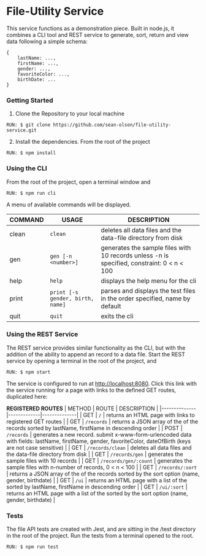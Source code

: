 # File-Utility Service
This service functions as a demonstration piece.  Built in node.js, it combines a CLI tool and REST service to generate, sort, return and view data following a simple schema:

```
{
    lastName: ...,
    firstName: ...,
    gender: ...,
    favoriteColor: ...,
    birthDate: ...
}
```

### Getting Started

1. Clone the Repository to your local machine
```
RUN: $ git clone https://github.com/sean-olson/file-utility-service.git
```

2. Install the dependencies.  From the root of the project
```
RUN: $ npm install
```

### Using the CLI
From the root of the project, open a terminal window and
```
RUN: $ npm run cli
```
A menu of available commands will be displayed.

| COMMAND | USAGE | DESCRIPTION |
| ----------- | ----------- | ----------- |
| clean | `clean`| deletes all data files and the data-file directory from disk |
| gen | `gen [-n <number>]` | generates the sample files with 10 records unless -n is specified, constraint: 0 < n < 100 |
| help | `help` | displays the help menu for the cli | 
| print | `print [-s gender, birth, name]` | parses and displays the test files in the order specified, name by default |
| quit | `quit` | exits the cli |


### Using the REST Service

The REST service provides similar functionality as the CLI, but with the addition of the ability to append an record to a data file.  Start the REST service by opening a terminal in the root of the project, and

```
RUN: $ npm start
```
The service is configured to run at [http://localhost:8080](http://localhost:8080).  Click this link with the service running for a page with links to the defined GET routes, duplicated here:


**REGISTERED ROUTES**
| METHOD | ROUTE | DESCRIPTION |
|--------------|-------------|--------------|
| GET | `/` | returns an HTML page with links to registered GET routes |
| GET | `/records` | returns a JSON array of the of the records sorted by lastName, firstName in descending order |
| POST | `/records` | generates a new record.  submit x-www-form-urlencoded data with fields: lastName, firstName, gender, favoriteColor, dateOfBirth (keys are not case sensitive) |
| GET | `/records/clean` | deletes all data files and the data-file directory from disk |
| GET | `/records/gen` | generates the sample files with 10 records |
| GET | `/records/gen/:count` | generates the sample files with n-number of records, 0 < n < 100 |
| GET | `/records/:sort` | returns a JSON array of the of the records sorted by the sort option (name, gender, birthdate) |
| GET | `/ui` | returns an HTML page with a list of the sorted by lastName, firstName in descending order |
| GET | `/ui/:sort` | returns an HTML page with a list of the sorted by the sort option (name, gender, birthdate) |

### Tests

The file API tests are created with Jest, and are sitting in the /test directory in the root of the project. Run the tests from a terminal opened to the root.
```
RUN: $ npm run test
```
